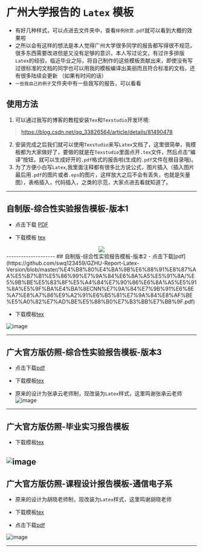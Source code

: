# 广州大学报告的 `Latex` 模板
- 有好几种样式，可以点进去文件夹中，查看`样例欣赏.pdf`就可以看到大概的效果啦
- 之所以会有这样的想法是本人觉得广州大学很多同学的报告都写得很不规范，很多东西需要改进但是又没有足够的意识，本人写过论文，有过许多排版`Latex`的经验，临近毕业之际，将自己制作的这些模板贡献出来，即使没有写过很标准的文档的同学也可以用我的模板编译出美丽而且符合标准的文档，还有很多陆续会更新 （如果有时间的话）
- `一些我自己的例子`文件夹中有一些我写的报告，可以看看

## 使用方法
1. 可以通过我写的博客的教程安装`Tex`和`Texstudio`开发环境:
> https://blog.csdn.net/qq_33826564/article/details/81490478
2. 安装完成之后我们就可以使用`Texstudio`来写`Latex`文档了，这里很简单，我模板都为大家做好了，要做的就是在`Texstudio`里面点开`.tex`文件，然后点击“编译”按钮，就可以生成好开的`.pdf`格式的报告啦(生成的`.pdf`文件在根目录哦)。
3. 为了方便小白写`Latex`,我里面注释都有很多比方说公式，图片插入（插入图片最后用`.pdf`的图片或者`.eps`的图片，这样放大之后不会有丢失，也就是矢量图），表格插入，代码插入，之类的示范，大家点进去看就知道了。
---------
## 自制版-综合性实验报告模板-版本1
- 点击下载 [PDF](https://github.com/swq123459/GZHU-Report-Latex-Version/blob/master/%E4%B8%80%E4%BA%9B%E6%88%91%E8%87%AA%E5%B7%B1%E5%86%99%E7%9A%84%E6%8A%A5%E5%91%8A/%E8%AF%BE%E7%A8%8B%E8%AE%BE%E8%AE%A1Linux%E5%B9%B3%E5%8F%B0%E5%9F%BA%E4%BA%8EZernike%E7%9F%A9%E7%9A%84%E4%BA%9A%E5%83%8F%E7%B4%A0%E5%B7%A5%E4%B8%9A%E9%9B%B6%E4%BB%B6%E6%B5%8B%E9%87%8F.pdf)

- 下载模板 [tex](https://github.com/swq123459/GZHU-Report-Latex-Version/tree/master/%E8%87%AA%E5%88%B6%E7%89%88-%E7%BB%BC%E5%90%88%E6%80%A7%E5%AE%9E%E9%AA%8C%E6%8A%A5%E5%91%8A-%E7%89%88%E6%9C%AC1)

<center>
<image src="https://github.com/swq123459/swq123456-readmePicture/blob/master/report/zzv1.png?raw=true">
 </center>
--------------------
## 自制版-综合性实验报告模板-版本2
- 点击下载[pdf](https://github.com/swq123459/GZHU-Report-Latex-Version/blob/master/%E4%B8%80%E4%BA%9B%E6%88%91%E8%87%AA%E5%B7%B1%E5%86%99%E7%9A%84%E6%8A%A5%E5%91%8A/%E5%9B%BE%E5%83%8F%E5%A4%84%E7%90%86%E6%8A%A5%E5%91%8A%E5%9F%BA%E4%BA%8ECNN%E7%9A%84%E7%9B%91%E6%8E%A7%E8%A7%86%E9%A2%91%E6%B5%81%E7%9A%84%E8%AF%BE%E5%A0%82%E7%AD%BE%E5%88%B0%E7%B3%BB%E7%BB%9F.pdf)

- 下载模板[tex](https://github.com/swq123459/GZHU-Report-Latex-Version/tree/master/%E8%87%AA%E5%88%B6%E7%89%88-%E7%BB%BC%E5%90%88%E6%80%A7%E5%AE%9E%E9%AA%8C%E6%8A%A5%E5%91%8A-%E7%89%88%E6%9C%AC2)

![image](https://github.com/swq123459/swq123456-readmePicture/blob/master/report/zzv2.png?raw=true)

-----------------------

## 广大官方版仿照-综合性实验报告模板-版本3
- 点击下载[pdf](https://github.com/swq123459/GZHU-Report-Latex-Version/blob/master/%E4%B8%80%E4%BA%9B%E6%88%91%E8%87%AA%E5%B7%B1%E5%86%99%E7%9A%84%E6%8A%A5%E5%91%8A/%E9%9F%B3%E9%A2%91DSP%E7%BB%BC%E5%90%88%E5%AE%9E%E9%AA%8C%E6%8A%A5%E5%91%8A.pdf)

- 下载模板[tex](https://github.com/swq123459/GZHU-Report-Latex-Version/tree/master/%E5%AE%98%E6%96%B9%E7%89%88-%E7%BB%BC%E5%90%88%E6%80%A7%E5%AE%9E%E9%AA%8C%E6%8A%A5%E5%91%8A%E6%A8%A1%E6%9D%BF-%E7%89%88%E6%9C%AC3)

- 原来的设计为张承云老师制，现改装为`Latex`样式，这里鸣谢张承云老师
![image](https://github.com/swq123459/swq123456-readmePicture/blob/master/report/xy1.png?raw=true)
----------
## 广大官方版仿照-毕业实习报告模板
- 下载模板[tex](https://github.com/swq123459/GZHU-Report-Latex-Version/tree/master/%E5%AD%A6%E9%99%A2%E7%89%88-%E6%AF%95%E4%B8%9A%E5%AE%9E%E4%B9%A0%E6%8A%A5%E5%91%8A)

![image](https://github.com/swq123459/swq123456-readmePicture/blob/master/report/by1.png?raw=true)
-----------------
## 广大官方版仿照-课程设计报告模板-通信电子系
- 原来的设计为胡晓老师制，现改装为`Latex`样式，这里鸣谢胡晓老师
- 下载模板[tex](https://github.com/swq123459/GZHU-Report-Latex-Version/tree/master/%E5%AE%98%E6%96%B9%E7%89%88-%E8%AF%BE%E7%A8%8B%E8%AE%BE%E8%AE%A1)

- 点击下载[pdf](https://github.com/swq123459/GZHU-Report-Latex-Version/blob/master/%E4%B8%80%E4%BA%9B%E6%88%91%E8%87%AA%E5%B7%B1%E5%86%99%E7%9A%84%E6%8A%A5%E5%91%8A/%E5%A4%A7%E5%9B%9B%E8%AF%BE%E7%A8%8B%E8%AE%BE%E8%AE%A1%E6%8A%A5%E5%91%8A%E8%A1%8C%E4%BA%BA%E6%A3%80%E6%B5%8B.pdf)

![image](https://github.com/swq123459/swq123456-readmePicture/blob/master/report/kcsj1.png?raw=true)

-----------------------------
